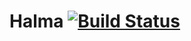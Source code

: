 # Halma [![Build Status][travis-image]][travis-url]

[travis-image]: https://img.shields.io/travis/timjb/halma.svg
[travis-url]: http://travis-ci.org/timjb/halma
